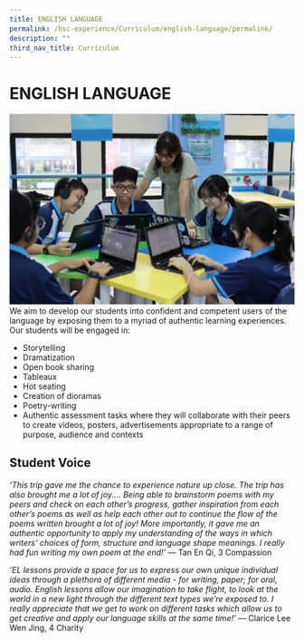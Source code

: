 ```yaml
---
title: ENGLISH LANGUAGE
permalink: /hsc-experience/Curriculum/english-language/permalink/
description: ""
third_nav_title: Curriculum
---
```

ENGLISH LANGUAGE
================
![](/images/Curriculum/English.jpeg)We aim to develop our students into confident and competent users of the language by exposing them to a myriad of authentic learning experiences. Our students will be engaged in:  
  

*   Storytelling
*   Dramatization
*   Open book sharing
*   Tableaux
*   Hot seating
*   Creation of dioramas
*   Poetry-writing
*   Authentic assessment tasks where they will collaborate with their peers to create videos, posters, advertisements appropriate to a range of purpose, audience and contexts

Student Voice
-------------

_‘This trip gave me the chance to experience nature up close. The trip has also brought me a lot of joy.... Being able to brainstorm poems with my peers and check on each other’s progress, gather inspiration from each other’s poems as well as help each other out to continue the flow of the poems written brought a lot of joy! More importantly, it gave me an authentic opportunity to apply my understanding of the ways in which writers’ choices of form, structure and language shape meanings. I really had fun writing my own poem at the end!’_ — Tan En Qi, 3 Compassion  
  
_‘EL lessons provide a space for us to express our own unique individual ideas through a plethora of different media - for writing, paper; for oral, audio. English lessons allow our imagination to take flight, to look at the world in a new light through the different text types we’re exposed to. I really appreciate that we get to work on different tasks which allow us to get creative and apply our language skills at the same time!’_ — Clarice Lee Wen Jing, 4 Charity